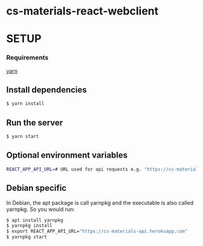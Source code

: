 # cs-materials-react-webclient

# SETUP
### Requirements
[yarn](https://yarnpkg.com/)

## Install dependencies
```sh
$ yarn install
```

## Run the server
```sh
$ yarn start
```

## Optional environment variables
```sh
REACT_APP_API_URL=# URL used for api requests e.g. "https://cs-materials-api.herokuapp.com"
```

## Debian specific

In Debian, the apt package is call yarnpkg and the executable is also called yarnpkg. So you would run:

```sh
$ apt install yarnpkg
$ yarnpkg install
$ export REACT_APP_API_URL="https://cs-materials-api.herokuapp.com"
$ yarnpkg start
```
